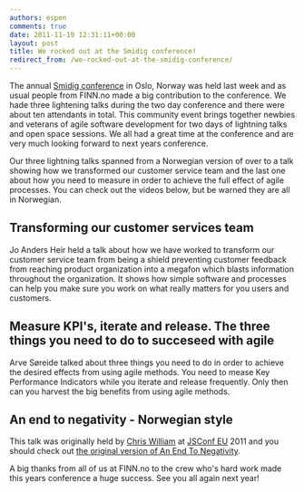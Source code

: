 ```yaml
---
authors: espen
comments: true
date: 2011-11-19 12:31:11+00:00
layout: post
title: We rocked out at the Smidig conference!
redirect_from: /we-rocked-out-at-the-smidig-conference/
---
```


The annual [Smidig conference](http://smidig.no/) in Oslo, Norway was held last week and as usual people from FINN.no made a big contribution to the conference. We hade three lightening talks during the two day conference and there were about ten attendants in total. This community event brings together newbies and veterans of agile software development for two days of lightning talks and open space sessions. We all had a great time at the conference and are very much looking forward to next years conference.

Our three lightning talks spanned from a Norwegian version of over to a talk showing how we transformed our customer service team and the last one about how you need to measure in order to achieve the full effect of agile processes. You can check out the videos below, but be warned they are all in Norwegian.



## Transforming our customer services team


Jo Anders Heir held a talk about how we have worked to transform our customer service team from being a shield preventing customer feedback from reaching product organization into a megafon which blasts information throughout the organization. It shows how simple software and processes can help you make sure you work on what really matters for you users and customers.




## Measure KPI's, iterate and release. The three things you need to do to succeseed with agile


Arve Søreide talked about three things you need to do in order to achieve the desired effects from using agile methods. You need to mease Key Performance Indicators while you iterate and release frequently. Only then can you harvest the big benefits from using agile methods.




## An end to negativity - Norwegian style


This talk was originally held by [Chris William](https://twitter.com/voodootikigod) at [JSConf EU](http://www.jsconf.eu) 2011 and you should check out [the original version of An End To Negativity](https://www.youtube.com/watch?v=17rkSdkc5TI).



A big thanks from all of us at FINN.no to the crew who's hard work made this years conference a huge success. See you all again next year!
